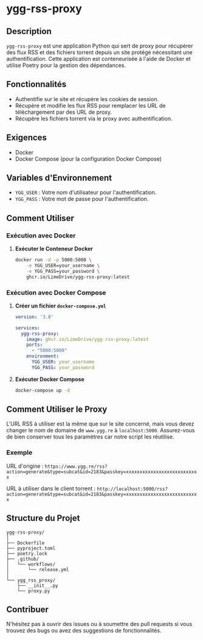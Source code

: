 # ygg-rss-proxy

## Description

`ygg-rss-proxy` est une application Python qui sert de proxy pour récupérer des flux RSS et des fichiers torrent depuis un site protégé nécessitant une authentification. Cette application est conteneurisée à l'aide de Docker et utilise Poetry pour la gestion des dépendances.

## Fonctionnalités

- Authentifie sur le site et récupère les cookies de session.
- Récupère et modifie les flux RSS pour remplacer les URL de téléchargement par des URL de proxy.
- Récupère les fichiers torrent via le proxy avec authentification.

## Exigences

- Docker
- Docker Compose (pour la configuration Docker Compose)

## Variables d'Environnement

- `YGG_USER` : Votre nom d'utilisateur pour l'authentification.
- `YGG_PASS` : Votre mot de passe pour l'authentification.

## Comment Utiliser

### Exécution avec Docker

1. **Exécuter le Conteneur Docker**

   ```bash
   docker run -d -p 5000:5000 \
       -e YGG_USER=your_username \
       -e YGG_PASS=your_password \
       ghcr.io/LimeDrive/ygg-rss-proxy:latest
   ```

### Exécution avec Docker Compose

1. **Créer un fichier `docker-compose.yml`**

   ```yaml
   version: '3.8'

   services:
     ygg-rss-proxy:
       image: ghcr.io/LimeDrive/ygg-rss-proxy:latest
       ports:
         - "5000:5000"
       environment:
         YGG_USER: your_username
         YGG_PASS: your_password
   ```

2. **Exécuter Docker Compose**

   ```bash
   docker-compose up -d
   ```

## Comment Utiliser le Proxy

L'URL RSS à utiliser est la même que sur le site concerné, mais vous devez changer le nom de domaine de `www.ygg.re` à `localhost:5000`. Assurez-vous de bien conserver tous les paramètres car notre script les réutilise.

### Exemple

URL d'origine : `https://www.ygg.re/rss?action=generate&type=subcat&id=2183&passkey=xxxxxxxxxxxxxxxxxxxxxxxxxxx`

URL à utiliser dans le client torrent : `http://localhost:5000/rss?action=generate&type=subcat&id=2183&passkey=xxxxxxxxxxxxxxxxxxxxxxxxxxx`


## Structure du Projet

```
ygg-rss-proxy/
│
├── Dockerfile
├── pyproject.toml
├── poetry.lock
├── .github/
│   └── workflows/
│       └── release.yml
│
└── ygg_rss_proxy/
    ├── __init__.py
    └── proxy.py
```

## Contribuer

N'hésitez pas à ouvrir des issues ou à soumettre des pull requests si vous trouvez des bugs ou avez des suggestions de fonctionnalités.